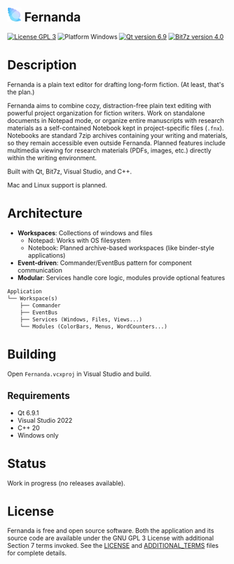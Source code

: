 # ![Colorful conch shell icon](Fernanda/resources/icons/Fernanda-32.png) Fernanda

[![License GPL 3](https://img.shields.io/badge/License-GPL%203-red.svg)](LICENSE)
![Platform Windows](https://img.shields.io/badge/Platform-Windows-blue.svg)
[![Qt version 6.9](https://img.shields.io/badge/Qt-6.9-green.svg)](https://qt.io/)
[![Bit7z version 4.0](https://img.shields.io/badge/Bit7z-4.0-orange.svg)](https://github.com/rikyoz/bit7z)

# Description

Fernanda is a plain text editor for drafting long-form fiction. (At least, that's the plan.)

Fernanda aims to combine cozy, distraction-free plain text editing with powerful project organization for fiction writers. Work on standalone documents in Notepad mode, or organize entire manuscripts with research materials as a self-contained Notebook kept in project-specific files (`.fnx`). Notebooks are standard 7zip archives containing your writing and materials, so they remain accessible even outside Fernanda. Planned features include multimedia viewing for research materials (PDFs, images, etc.) directly within the writing environment.

Built with Qt, Bit7z, Visual Studio, and C++.

Mac and Linux support is planned.

# Architecture

- **Workspaces**: Collections of windows and files
  - Notepad: Works with OS filesystem
  - Notebook: Planned archive-based workspaces (like binder-style applications)
- **Event-driven**: Commander/EventBus pattern for component communication
- **Modular**: Services handle core logic, modules provide optional features

```
Application
└── Workspace(s)
    ├── Commander
    ├── EventBus
    ├── Services (Windows, Files, Views...)
    └── Modules (ColorBars, Menus, WordCounters...)
```

# Building

Open `Fernanda.vcxproj` in Visual Studio and build.

## Requirements

- Qt 6.9.1
- Visual Studio 2022
- C++ 20
- Windows only

# Status

Work in progress (no releases available).

# License

Fernanda is free and open source software. Both the application and its source code are available under the GNU GPL 3 License with additional Section 7 terms invoked. See the [LICENSE](LICENSE) and [ADDITIONAL_TERMS](ADDITIONAL_TERMS) files for complete details.
